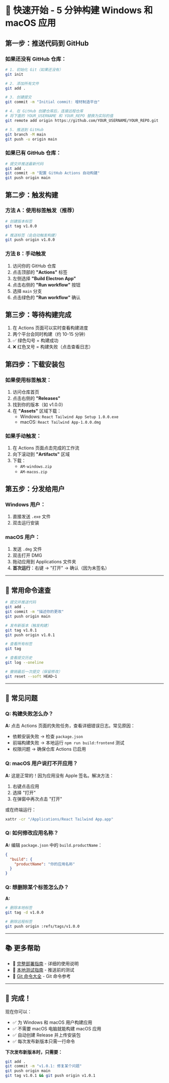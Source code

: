 # 🚀 快速开始 - 5 分钟构建 Windows 和 macOS 应用

## 第一步：推送代码到 GitHub

### 如果还没有 GitHub 仓库：

```bash
# 1. 初始化 Git（如果还没有）
git init

# 2. 添加所有文件
git add .

# 3. 创建提交
git commit -m "Initial commit: 增材制造平台"

# 4. 在 GitHub 创建仓库后，连接远程仓库
# 将下面的 YOUR_USERNAME 和 YOUR_REPO 替换为实际的值
git remote add origin https://github.com/YOUR_USERNAME/YOUR_REPO.git

# 5. 推送到 GitHub
git branch -M main
git push -u origin main
```

### 如果已有 GitHub 仓库：

```bash
# 提交并推送最新代码
git add .
git commit -m "配置 GitHub Actions 自动构建"
git push origin main
```

## 第二步：触发构建

### 方法 A：使用标签触发（推荐）

```bash
# 创建版本标签
git tag v1.0.0

# 推送标签（会自动触发构建）
git push origin v1.0.0
```

### 方法 B：手动触发

1. 访问你的 GitHub 仓库
2. 点击顶部的 **"Actions"** 标签
3. 左侧选择 **"Build Electron App"**
4. 点击右侧的 **"Run workflow"** 按钮
5. 选择 `main` 分支
6. 点击绿色的 **"Run workflow"** 确认

## 第三步：等待构建完成

1. 在 Actions 页面可以实时查看构建进度
2. 两个平台会同时构建（约 10-15 分钟）
3. ✅ 绿色勾号 = 构建成功
4. ❌ 红色叉号 = 构建失败（点击查看日志）

## 第四步：下载安装包

### 如果使用标签触发：

1. 访问仓库首页
2. 点击右侧的 **"Releases"**
3. 找到你的版本（如 v1.0.0）
4. 在 **"Assets"** 区域下载：
   - Windows: `React Tailwind App Setup 1.0.0.exe`
   - macOS: `React Tailwind App-1.0.0.dmg`

### 如果手动触发：

1. 在 Actions 页面点击完成的工作流
2. 向下滚动到 **"Artifacts"** 区域
3. 下载：
   - `AM-windows.zip`
   - `AM-macos.zip`

## 第五步：分发给用户

### Windows 用户：
1. 直接发送 `.exe` 文件
2. 双击运行安装

### macOS 用户：
1. 发送 `.dmg` 文件
2. 双击打开 DMG
3. 拖动应用到 Applications 文件夹
4. **首次运行**：右键 → "打开" → 确认（因为未签名）

---

## 📝 常用命令速查

```bash
# 提交并推送代码
git add .
git commit -m "描述你的更改"
git push origin main

# 发布新版本（触发构建）
git tag v1.0.1
git push origin v1.0.1

# 查看所有标签
git tag

# 查看提交历史
git log --oneline

# 撤销最后一次提交（保留修改）
git reset --soft HEAD~1
```

---

## 🐛 常见问题

### Q: 构建失败怎么办？

**A:** 点击 Actions 页面的失败任务，查看详细错误日志。常见原因：
- 依赖安装失败 → 检查 `package.json`
- 前端构建失败 → 本地运行 `npm run build:frontend` 测试
- 权限问题 → 确保仓库 Actions 已启用

### Q: macOS 用户说打不开应用？

**A:** 这是正常的！因为应用没有 Apple 签名。解决方法：
1. 右键点击应用
2. 选择 "打开"
3. 在弹窗中再次点击 "打开"

或在终端运行：
```bash
xattr -cr "/Applications/React Tailwind App.app"
```

### Q: 如何修改应用名称？

**A:** 编辑 `package.json` 中的 `build.productName`：
```json
{
  "build": {
    "productName": "你的应用名称"
  }
}
```

### Q: 想删除某个标签怎么办？

**A:** 
```bash
# 删除本地标签
git tag -d v1.0.0

# 删除远程标签
git push origin :refs/tags/v1.0.0
```

---

## 📚 更多帮助

- 📖 [完整部署指南](DEPLOYMENT.md) - 详细的使用说明
- 📖 [本地测试指南](test-build.md) - 推送前的测试
- 📖 [Git 命令大全](.github/GIT_COMMANDS.md) - Git 命令参考

---

## 🎉 完成！

现在你可以：
- ✅ 为 Windows 和 macOS 用户构建应用
- ✅ 不需要 macOS 电脑就能构建 macOS 应用
- ✅ 自动创建 Release 并上传安装包
- ✅ 每次发布新版本只需一行命令

**下次发布新版本时，只需要：**
```bash
git add .
git commit -m "v1.0.1: 修复某个问题"
git push origin main
git tag v1.0.1 && git push origin v1.0.1
```

